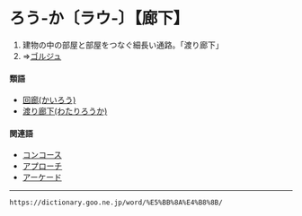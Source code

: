 # ろう‐か〔ラウ‐〕【廊下】

1. 建物の中の部屋と部屋をつなぐ細長い通路。「渡り廊下」
2. ⇒[ゴルジュ](https://dictionary.goo.ne.jp/word/%E3%82%B4%E3%83%AB%E3%82%B8%E3%83%A5/#jn-82754)
    

#### 類語

-   [回廊(かいろう)](https://dictionary.goo.ne.jp/word/%E5%9B%9E%E5%BB%8A/#jn-37264)
-   [渡り廊下(わたりろうか)](https://dictionary.goo.ne.jp/word/%E6%B8%A1%E3%82%8A%E5%BB%8A%E4%B8%8B/#jn-238400)

#### 関連語

-   [コンコース](https://dictionary.goo.ne.jp/word/%E3%82%B3%E3%83%B3%E3%82%B3%E3%83%BC%E3%82%B9/#jn-83466)
-   [アプローチ](https://dictionary.goo.ne.jp/word/%E3%82%A2%E3%83%97%E3%83%AD%E3%83%BC%E3%83%81/#jn-5981)
-   [アーケード](https://dictionary.goo.ne.jp/word/%E3%82%A2%E3%83%BC%E3%82%B1%E3%83%BC%E3%83%89/#jn-42)

---
`https://dictionary.goo.ne.jp/word/%E5%BB%8A%E4%B8%8B/`